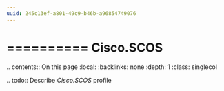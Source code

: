 ```yaml
---
uuid: 245c13ef-a801-49c9-b46b-a96854749076
---
```



==========
Cisco.SCOS
==========

.. contents:: On this page
    :local:
    :backlinks: none
    :depth: 1
    :class: singlecol

.. todo::
    Describe *Cisco.SCOS* profile


